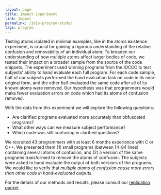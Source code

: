```yaml
---
layout: page
title: Impact Experiment
link: Impact
permalink: /2016-program-study/
tags: program
---
```


<p>Testing atoms isolated in minimal examples, like in the atoms 
existence experiment, is crucial for gaining a rigorous understanding 
of the relative confusion and removability of an individual atom. To 
broaden our understanding of how multiple atoms affect larger bodies 
of code, we tested their impact on a broader sample from the source of 
the code snippets. The experiment used winning programs from the IOCCC 
to test subjects' ability to hand evaluate each full program. For each 
code sample, half of our subjects performed the hand evaluation task 
on code in its near-original form, and the other half evaluated the same 
code after all of its known atoms were removed. Our hypothesis was that 
programmers would make fewer evaluation errors on code which had its 
atoms of confusion removed.</p>

<p>With the data from this experiment we will explore the following 
questions:</p>

<ul>
<li>
Are clarified programs evaluated more accurately than obfuscated programs?	
</li>

<li>
What other ways can we measure subject performance?	
</li>

<li>
Which code was still confusing in clarified questions?	
</li>
</ul>

<p>We recruited 43 programmers with at least 6 months experience with C or 
C++. We presented them (1) small programs (between 14-84 lines) containing 
several atoms of confusion, and (2) a version of the same programs 
transformed to remove the atoms of confusion. The subjects were asked to 
hand evaluate the output of both versions of the programs. We would like 
to verify that <i>multiple atoms of confusion cause more errors than other 
code in hand-evaluated outputs</i>.
</p>

For the details of our methods and results, please consult our [replication packet](instructions)
